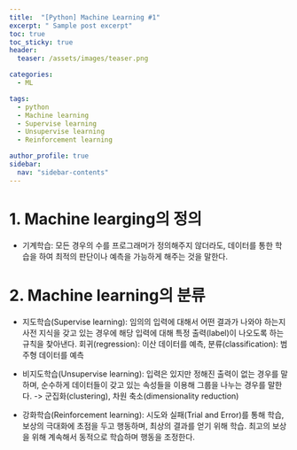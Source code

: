 ```yaml
---
title:  "[Python] Machine Learning #1"
excerpt: " Sample post excerpt"
toc: true
toc_sticky: true
header:
  teaser: /assets/images/teaser.png

categories:
  - ML

tags:
  - python
  - Machine learning
  - Supervise learning
  - Unsupervise learning
  - Reinforcement learning

author_profile: true
sidebar:
  nav: "sidebar-contents"
---
```


# 1. Machine learging의 정의
- 기계학습: 모든 경우의 수를 프로그래머가 정의해주지 않더라도, 데이터를 통한 학습을 하여 최적의 판단이나 예측을 가능하게 해주는 것을 말한다.

# 2. Machine learning의 분류
- 지도학습(Supervise learning): 임의의 입력에 대해서 어떤 결과가 나와야 하는지 사전 지식을 갖고 있는 경우에 해당 입력에 대해 특정 출력(label)이 나오도록 하는 규칙을 찾아낸다. 회귀(regression): 이산 데이터를 예측, 분류(classification): 범주형 데이터를 예측

- 비지도학습(Unsupervise learning): 입력은 있지만 정해진 출력이 없는 경우를 말하며, 순수하게 데이터들이 갖고 있는 속성들을 이용해 그룹을 나누는 경우를 말한다. -> 군집화(clustering), 차원 축소(dimensionality reduction)

- 강화학습(Reinforcement learning): 시도와 실패(Trial and Error)를 통해 학습, 보상의 극대화에 초점을 두고 행동하며, 최상의 결과를 얻기 위해 학습. 최고의 보상을 위해 계속해서 동적으로 학습하며 행동을 조정한다.
